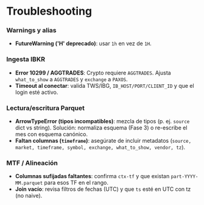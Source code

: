# Troubleshooting

### Warnings y alias
- **FutureWarning ('H' deprecado)**: usar `1h` en vez de `1H`.

### Ingesta IBKR
- **Error 10299 / AGGTRADES**: Crypto requiere `AGGTRADES`. Ajusta `what_to_show` a `AGGTRADES` y `exchange` a `PAXOS`.
- **Timeout al conectar**: valida TWS/IBG, `IB_HOST/PORT/CLIENT_ID` y que el login esté activo.

### Lectura/escritura Parquet
- **ArrowTypeError (tipos incompatibles)**: mezcla de tipos (p. ej. `source` dict vs string). Solución: normaliza esquema (Fase 3) o re-escribe el mes con esquema canónico.
- **Faltan columnas (`timeframe`)**: asegúrate de incluir metadatos (`source, market, timeframe, symbol, exchange, what_to_show, vendor, tz`).

### MTF / Alineación
- **Columnas sufijadas faltantes**: confirma `ctx-tf` y que existan `part-YYYY-MM.parquet` para esos TF en el rango.
- **Join vacío**: revisa filtros de fechas (UTC) y que `ts` esté en UTC con tz (no naive).

